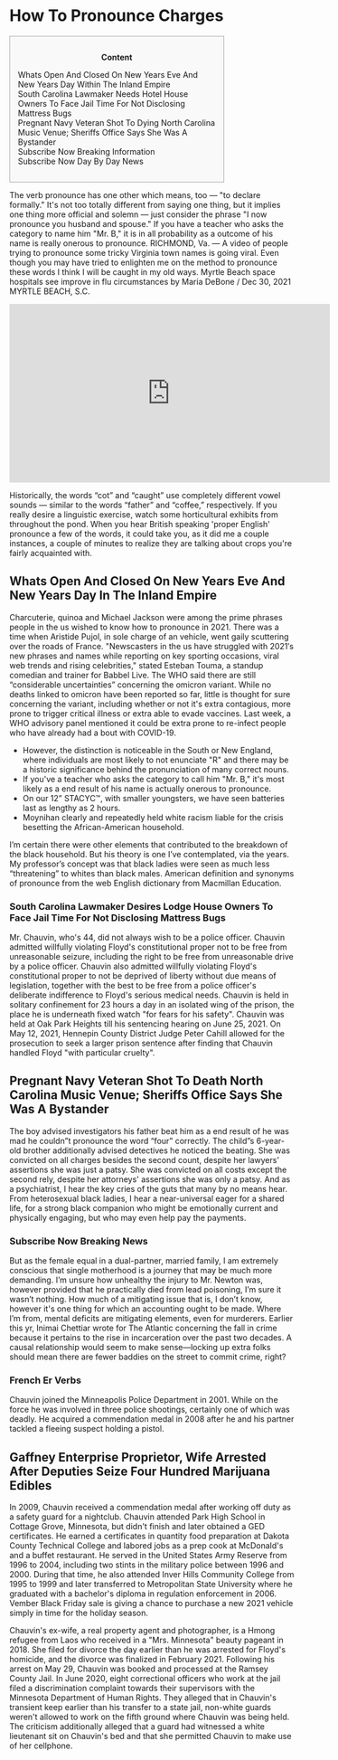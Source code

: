 <h1>How To Pronounce Charges</h1>

<div id="toc" style="background: #f9f9f9;border: 1px solid #aaa;display: table;margin-bottom: 1em;padding: 1em;width: 350px;"><p class="toctitle" style="font-weight: 700;text-align: center;">Content</p><ul class="toc_list"><li><a href="#toc-0">Whats Open And Closed On New Years Eve And New Years Day Within The Inland Empire</a></li><li><a href="#toc-1">South Carolina Lawmaker Needs Hotel House Owners To Face Jail Time For Not Disclosing Mattress Bugs</a></li><li><a href="#toc-2">Pregnant Navy Veteran Shot To Dying North Carolina Music Venue; Sheriffs Office Says She Was A Bystander</a></li><li><a href="#toc-3">Subscribe Now Breaking Information</a></li><li><a href="#toc-9">Subscribe Now Day By Day News</a></li></ul></div>
<p>The verb pronounce has one other which means, too — "to declare formally." It's not too totally different from saying one thing, but it implies one thing more official and solemn — just consider the phrase "I now pronounce you husband and spouse." If you have a teacher who asks the category to name him "Mr. B," it is in all probability as a outcome of his name is really onerous to pronounce. RICHMOND, Va. — A video of people trying to pronounce some tricky Virginia town names is going viral. Even though you may have tried to enlighten me on the method to pronounce these words I think I will be caught in my old ways. Myrtle Beach space hospitals see improve in flu circumstances by Maria DeBone / Dec 30, 2021 MYRTLE BEACH, S.C.</p>
<div style='text-align:center'><iframe width='567' height='316' src='https://www.youtube.com/embed/3YnclXVi_tQ' frameborder='0' alt='how to pronounce charges' allowfullscreen></iframe></div>
<p>Historically, the words “cot” and “caught” use completely different vowel sounds — similar to the words “father” and “coffee,” respectively. If you really desire a linguistic exercise, watch some horticultural exhibits from throughout the pond. When you hear British speaking 'proper English' pronounce a few of the words, it could take you, as it did me a couple instances, a couple of minutes to realize they are talking about crops you're fairly acquainted with.</p>
<h2 id="toc-0">Whats Open And Closed On New Years Eve And New Years Day In The Inland Empire</h2>
<p>Charcuterie, quinoa and Michael Jackson were among the prime phrases people in the us wished to know how to pronounce in 2021. There was a time when Aristide Pujol, in sole charge of an vehicle, went gaily scuttering over the roads of France. "Newscasters in the us have struggled with 2021′s new phrases and names while reporting on key sporting occasions, viral web trends and rising celebrities," stated Esteban Touma, a standup comedian and trainer for Babbel Live. The WHO said there are still “considerable uncertainties” concerning the omicron variant. While no deaths linked to omicron have been reported so far, little is thought for sure concerning the variant, including whether or not it's extra contagious, more prone to trigger critical illness or extra able to evade vaccines. Last week, a WHO advisory panel mentioned it could be extra prone to re-infect people who have already had a bout with COVID-19.</p>
<ul><li>However, the distinction is noticeable in the South or New England, where individuals are most likely to not enunciate "R" and there may be a historic significance behind the pronunciation of many correct nouns.</li><li>If you've a teacher who asks the category to call him "Mr. B," it's most likely as a end result of his name is actually onerous to pronounce.</li><li>On our 12” STACYC™, with smaller youngsters, we have seen batteries last as lengthy as 2 hours.</li><li>Moynihan clearly and repeatedly held white racism liable for the crisis besetting the African-American household.</li></ul>
<p>I’m certain there were other elements that contributed to the breakdown of the black household. But his theory is one I’ve contemplated, via the years. My professor’s concept was that black ladies were seen as much less “threatening” to whites than black males. American definition and synonyms of pronounce from the web English dictionary from Macmillan Education.</p>
<h3 id="toc-1">South Carolina Lawmaker Desires Lodge House Owners To Face Jail Time For Not Disclosing Mattress Bugs</h3>
<p>Mr. Chauvin, who's 44, did not always wish to be a police officer. Chauvin admitted willfully violating Floyd's constitutional proper not to be free from unreasonable seizure, including the right to be free from unreasonable drive by a police officer. Chauvin also admitted willfully violating Floyd's constitutional proper to not be deprived of liberty without due means of legislation, together with the best to be free from a police officer's deliberate indifference to Floyd's serious medical needs. Chauvin is held in solitary confinement for 23 hours a day in an isolated wing of the prison, the place he is underneath fixed watch "for fears for his safety". Chauvin was held at Oak Park Heights till his sentencing hearing on June 25, 2021. On May 12, 2021, Hennepin County District Judge Peter Cahill allowed for the prosecution to seek a larger prison sentence after finding that Chauvin handled Floyd "with particular cruelty".</p>
<h2 id="toc-2">Pregnant Navy Veteran Shot To Death North Carolina Music Venue; Sheriffs Office Says She Was A Bystander</h2>
<p>The boy advised investigators his father beat him as a end result of he was mad he couldn”t pronounce the word “four” correctly. The child”s 6-year-old brother additionally advised detectives he noticed the beating. She was convicted on all charges besides the second count, despite her lawyers’ assertions she was just a patsy. She was convicted on all costs except the second rely, despite her attorneys' assertions she was only a patsy. And as a psychiatrist, I hear the key cries of the guts that many by no means hear. From heterosexual black ladies, I hear a near-universal eager for a shared life, for a strong black companion who might be emotionally current and physically engaging, but who may even help pay the payments.</p>
<h3 id="toc-3">Subscribe Now Breaking News</h3>
<p>But as the female equal in a dual-partner, married family, I am extremely conscious that single motherhood is a journey that may be much more demanding. I’m unsure how unhealthy the injury to Mr. Newton was, however provided that he practically died from lead poisoning, I’m sure it wasn’t nothing. How much of a mitigating issue that is, I don’t know, however it's one thing for which an accounting ought to be made. Where I’m from, mental deficits are mitigating elements, even for murderers. Earlier this yr, Inimai Chettiar wrote for The Atlantic concerning the fall in crime because it pertains to the rise in incarceration over the past two decades. A causal relationship would seem to make sense—locking up extra folks should mean there are fewer baddies on the street to commit crime, right?</p>
<h3 id="toc-4">French Er Verbs</h3>
<p>Chauvin joined the Minneapolis Police Department in 2001. While on the force he was involved in three police shootings, certainly one of which was deadly. He acquired a commendation medal in 2008 after he and his partner tackled a fleeing suspect holding a pistol.</p>
<h2 id="toc-5">Gaffney Enterprise Proprietor, Wife Arrested After Deputies Seize Four Hundred Marijuana Edibles</h2>
<p>In 2009, Chauvin received a commendation medal after working off duty as a safety guard for a nightclub. Chauvin attended Park High School in Cottage Grove, Minnesota, but didn't finish and later obtained a GED certificates. He earned a certificates in quantity food preparation at Dakota County Technical College and labored jobs as a prep cook at McDonald's and a buffet restaurant. He served in the United States Army Reserve from 1996 to 2004, including two stints in the military police between 1996 and 2000. During that time, he also attended Inver Hills Community College from 1995 to 1999 and later transferred to Metropolitan State University where he graduated with a bachelor's diploma in regulation enforcement in 2006. Vember Black Friday sale is giving a chance to purchase a new 2021 vehicle simply in time for the holiday season.</p>

<p>Chauvin's ex-wife, a real property agent and photographer, is a Hmong refugee from Laos who received in a "Mrs. Minnesota" beauty pageant in 2018. She filed for divorce the day earlier than he was arrested for Floyd's homicide, and the divorce was finalized in February 2021. Following his arrest on May 29, Chauvin was booked and processed at the Ramsey County Jail. In June 2020, eight correctional officers who work at the jail filed a discrimination complaint towards their supervisors with the Minnesota Department of Human Rights. They alleged that in Chauvin's transient keep earlier than his transfer to a state jail, non-white guards weren't allowed to work on the fifth ground where Chauvin was being held. The criticism additionally alleged that a guard had witnessed a white lieutenant sit on Chauvin's bed and that she permitted Chauvin to make use of her cellphone.</p>
